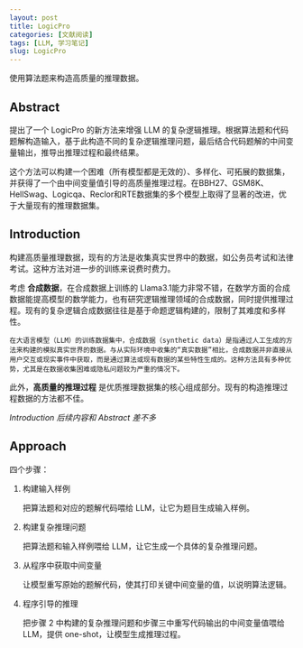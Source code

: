 ```yaml
---
layout: post
title: LogicPro
categories: [文献阅读]
tags: [LLM, 学习笔记]
slug: LogicPro
---
```


使用算法题来构造高质量的推理数据。

## Abstract

提出了一个 LogicPro 的新方法来增强 LLM 的复杂逻辑推理。根据算法题和代码题解构造输入，基于此构造不同的复杂逻辑推理问题，最后结合代码题解的中间变量输出，推导出推理过程和最终结果。

这个方法可以构建一个困难（所有模型都是无效的）、多样化、可拓展的数据集，并获得了一个由中间变量值引导的高质量推理过程。在BBH27、GSM8K、HellSwag、Logicqa、Reclor和RTE数据集的多个模型上取得了显著的改进，优于大量现有的推理数据集。

## Introduction

构建高质量推理数据，现有的方法是收集真实世界中的数据，如公务员考试和法律考试。这种方法对进一步的训练来说费时费力。

考虑 **合成数据**，在合成数据上训练的 Llama3.1能力非常不错，在数学方面的合成数据能提高模型的数学能力，也有研究逻辑推理领域的合成数据，同时提供推理过程。现有的复杂逻辑合成数据往往是基于命题逻辑构建的，限制了其难度和多样性。

```te
在大语言模型（LLM）的训练数据集中，合成数据（synthetic data）是指通过人工生成的方法来构建的模拟真实世界的数据。与从实际环境中收集的“真实数据”相比，合成数据并非直接从用户交互或现实事件中获取，而是通过算法或现有数据的某些特性生成的。这种方法具有多种优势，尤其是在数据收集困难或隐私问题较为严重的情况下。
```

此外，**高质量的推理过程** 是优质推理数据集的核心组成部分。现有的构造推理过程数据的方法都不佳。

*Introduction 后续内容和 Abstract 差不多*

## Approach

四个步骤：

1. 构建输入样例

   把算法题和对应的题解代码喂给 LLM，让它为题目生成输入样例。

2. 构建复杂推理问题

   把算法题和输入样例喂给 LLM，让它生成一个具体的复杂推理问题。

3. 从程序中获取中间变量

   让模型重写原始的题解代码，使其打印关键中间变量的值，以说明算法逻辑。

4. 程序引导的推理

   把步骤 2 中构建的复杂推理问题和步骤三中重写代码输出的中间变量值喂给 LLM，提供 one-shot，让模型生成推理过程。
